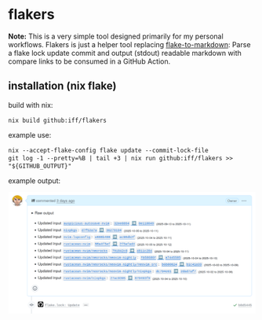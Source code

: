 # flakers

**Note:** This is a very simple tool designed primarily for my personal workflows. Flakers is just a helper tool replacing [flake-to-markdown](https://github.com/sandhose/nixconf/blob/835aee30649b1df5b76303f372926cc974792245/misc/flake-to-markdown.awk): Parse a flake lock update commit and output (stdout) readable markdown with compare links to be consumed in a GitHub Action.

## installation (nix flake)

build with nix:

```
nix build github:iff/flakers
```

example use:

```
nix --accept-flake-config flake update --commit-lock-file
git log -1 --pretty=%B | tail +3 | nix run github:iff/flakers >> "${GITHUB_OUTPUT}"
```

example output:

![example output](assets/example_output.png)

